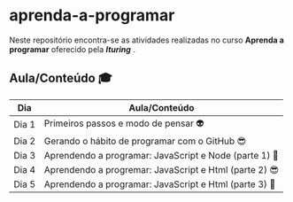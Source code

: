 # aprenda-a-programar

Neste repositório encontra-se as atividades realizadas no curso **Aprenda a programar** oferecido pela **_Ituring_** . 


## Aula/Conteúdo :mortar_board:

Dia   | Aula/Conteúdo
----- | ------------------------------------
Dia 1 | Primeiros passos e modo de pensar :alien:
Dia 2 | Gerando o hábito de programar com o GitHub :sunglasses:
Dia 3 | Aprendendo a programar: JavaScript e Node (parte 1) :scroll:
Dia 4 | Aprendendo a progremar: JavaScript e Html (parte 2) :sunglasses:
Dia 5 | Aprendendo a programar: JavaScript e Html (parte 3) :scroll:




